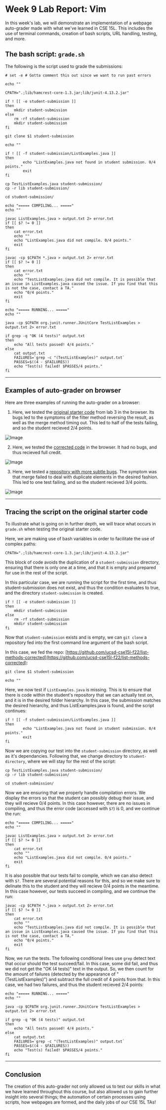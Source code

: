 # Week 9 Lab Report: Vim

In this week's lab, we will demonstrate an implementation of a webpage auto-grader made with what we've learned in CSE 15L. This includes the use of terminal commands, creation of bash scripts, URL handling, testing, and more.

## The bash script: `grade.sh`

The following is the script used to grade the submissions:

```
# set -e # Gotta comment this out since we want to run past errors

echo ""

CPATH=".;lib/hamcrest-core-1.3.jar;lib/junit-4.13.2.jar"

if ! [[ -e student-submission ]]
then
	mkdir student-submission
else
	rm -rf student-submission
	mkdir student-submission
fi

git clone $1 student-submission

echo ""

if ! [[ -f student-submission/ListExamples.java ]]
then
    	echo "ListExamples.java not found in student submission. 0/4 points."
    	exit
fi

cp TestListExamples.java student-submission/
cp -r lib student-submission/

cd student-submission/

echo "===== COMPILING... ====="
echo ""

javac ListExamples.java > output.txt 2> error.txt
if [[ $? != 0 ]]
then
	cat error.txt
    echo ""
    echo "ListExamples.java did not compile. 0/4 points."
	exit
fi

javac -cp $CPATH *.java > output.txt 2> error.txt
if [[ $? != 0 ]]
then
    cat error.txt
    echo ""
    echo "TestListExamples.java did not compile. It is possible that an issue in ListExamples.java caused the issue. If you find that this is not the case, contact a TA."
    echo "0/4 points."
    exit
fi

echo "===== RUNNING... ====="
echo ""

java -cp $CPATH org.junit.runner.JUnitCore TestListExamples > output.txt 2> error.txt

if grep -q "OK (4 tests)" output.txt
then
    echo "All tests passed! 4/4 points."
else
    cat output.txt
    FAILURES=`grep -c "(TestListExamples)" output.txt`
    PASSES=$((4 - $FAILURES))
    echo "Test(s) failed! $PASSES/4 points."
fi
```

---

## Examples of auto-grader on browser

Here are three examples of running the auto-grader on a browser:

1. Here, we tested the [original starter code](https://github.com/ucsd-cse15l-f22/list-methods-lab3) from lab 3 in the browser. Its bugs led to the symptoms of the filter method reversing the result, as well as the merge method timing out. This led to half of the tests failing, and so the student recieved 2/4 points.

![Image](/originalOnServer.png)

2. Here, we tested the [corrected code](https://github.com/ucsd-cse15l-f22/list-methods-corrected) in the browser. It had no bugs, and thus recieved full credit.

![Image](/correctedOnServer.png)

3. Here, we tested a [repository with more subtle bugs](https://github.com/ucsd-cse15l-f22/list-examples-subtle). The symptom was that merge failed to deal with duplicate elements in the desired fashion. This led to one test failing, and so the student recieved 3/4 points.

![Image](/subtleOnServer.png)

---

## Tracing the script on the original starter code

To illustrate what is going on in further depth, we will trace what occurs in `grade.sh` when testing the original starter code.

Here, we are making use of bash variables in order to facilitate the use of complex paths:

```
CPATH=".;lib/hamcrest-core-1.3.jar;lib/junit-4.13.2.jar"
```

This block of code avoids the duplication of a `student-submission` directory, ensuring that there is only one at a time, and that it is empty and prepared for use in the rest of the script.

In this particular case, we are running the script for the first time, and thus student-submission does not exist, and thus the condition evaluates to true, and the directory `student-submission` is created.

```
if ! [[ -e student-submission ]]
then
	mkdir student-submission
else
	rm -rf student-submission
	mkdir student-submission
fi
```

Now that `student-submission` exists and is empty, we can `git clone` a repository fed into the first command line argument of the bash script. 

In this case, we fed the repo: [https://github.com/ucsd-cse15l-f22/list-methods-corrected](https://github.com/ucsd-cse15l-f22/list-methods-corrected):

```
git clone $1 student-submission

echo ""
```

Here, we now test if `ListExamples.java` is missing. This is to ensure that there is code within the student's repository that we can actually test on, and it is in the desired folder hierarchy. In this case, the submission matches the desired hierarchy, and thus ListExamples.java is found, and the script continues:

```
if ! [[ -f student-submission/ListExamples.java ]]
then
    	echo "ListExamples.java not found in student submission. 0/4 points."
    	exit
fi
```

Now we are copying our test into the `student-submission` directory, as well as it's dependancies. Following that, we change directory to `student-directory`, where we will stay for the rest of the script: 

```
cp TestListExamples.java student-submission/
cp -r lib student-submission/

cd student-submission/
```

Now we are ensuring that we properly handle compilation errors. We display the errors so that the student can possibly debug their issue, and they will recieve 0/4 points. In this case however, there are no issues in compiling, and thus the error code (accessed with `$?`) is 0, and we continue the run:

```
echo "===== COMPILING... ====="
echo ""

javac ListExamples.java > output.txt 2> error.txt
if [[ $? != 0 ]]
then
	cat error.txt
    echo ""
    echo "ListExamples.java did not compile. 0/4 points."
	exit
fi
```

It is also possible that our tests fail to compile, which we can also detect with `$?`. There are several potential reasons for this, and so we make sure to delinate this to the student and they will recieve 0/4 points in the meantime. In this case however, our tests succeed in compiling, and we continue the run:

```
javac -cp $CPATH *.java > output.txt 2> error.txt
if [[ $? != 0 ]]
then
    cat error.txt
    echo ""
    echo "TestListExamples.java did not compile. It is possible that an issue in ListExamples.java caused the issue. If you find that this is not the case, contact a TA."
    echo "0/4 points."
    exit
fi
```

Now, we run the tests. The following conditional lines use `grep` detect text that occur should the test succeed/fail. In this case, some did fail, and thus we did not get the "OK (4 tests)" text in the output. So, we then count for the amount of failures (detected by the appearance of "(TestListExamples)") and subtract the full credit of 4 points from that. In this case, we had two failures, and thus the student recieved 2/4 points:

```
echo "===== RUNNING... ====="
echo ""

java -cp $CPATH org.junit.runner.JUnitCore TestListExamples > output.txt 2> error.txt

if grep -q "OK (4 tests)" output.txt
then
    echo "All tests passed! 4/4 points."
else
    cat output.txt
    FAILURES=`grep -c "(TestListExamples)" output.txt`
    PASSES=$((4 - $FAILURES))
    echo "Test(s) failed! $PASSES/4 points."
fi
```

---

## Conclusion

The creation of this auto-grader not only allowed us to test our skills in what we have learned throughout this course, but also allowed us to gain further insight into several things; the automation of certain processes using scripts, how webpages are formed, and the daily jobs of our CSE 15L TAs!